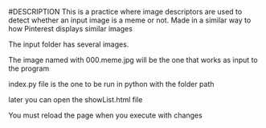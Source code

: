 
#DESCRIPTION
This is a practice where image descriptors are used to detect whether an input image is a meme or not. Made in a similar way to how Pinterest displays similar images
	
	
The input folder has several images.

The image named with 000.meme.jpg will be the one that works as input to the program

index.py file is the one to be run in python with the folder path

later you can open the showList.html file

You must reload the page when you execute with changes
